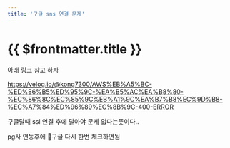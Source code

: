 ```yaml
---
title: '구글 sns 연결 문제'
---
```


# {{ $frontmatter.title }}


아래 링크 참고 하자 

https://velog.io/@kong7300/AWS%EB%A5%BC-%ED%86%B5%ED%95%9C-%EA%B5%AC%EA%B8%80-%EC%86%8C%EC%85%9C%EB%A1%9C%EA%B7%B8%EC%9D%B8-%EC%A7%84%ED%96%89%EC%8B%9C-400-ERROR


구글달때 ssl 연결 후에 달아야 문제 없다는뜻이다..


pg사 연동후에 구글 다시 한번 체크하면됨 









